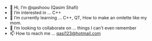 - 👋 Hi, I’m @qashoou (Qasim Shafi)
- 👀 I’m interested in ... C++
- 🌱 I’m currently learning ... C++, QT, How to make an omlette like my mom.
- 💞️ I’m looking to collaborate on ... things I can't even remember
- 📫 How to reach me ... qasi123@hotmail.com

<!---
qashoou/qashoou is a ✨ special ✨ repository because its `README.md` (this file) appears on your GitHub profile.
You can click the Preview link to take a look at your changes.
--->
